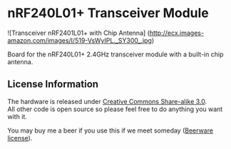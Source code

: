 nRF240L01+ Transceiver Module
=================================
![Transceiver nRF2401L01+ with Chip Antenna]
(http://ecx.images-amazon.com/images/I/519-VsWyIPL._SY300_.jpg)

Board for the nRF240L01+ 2.4GHz transceiver module with a built-in chip antenna. 

License Information
-------------------
The hardware is released under [Creative Commons Share-alike 3.0](http://creativecommons.org/licenses/by-sa/3.0/).  
All other code is open source so please feel free to do anything you want with it.

You may buy me a beer if you use this if we meet someday ([Beerware license](http://en.wikipedia.org/wiki/Beerware)).
